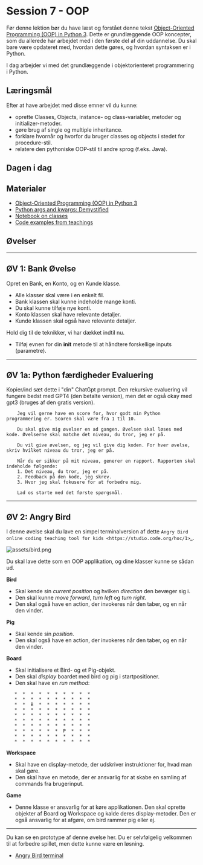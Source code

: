 # Session 7 - OOP

Før denne lektion bør du have læst og forstået denne tekst [Object-Oriented Programming (OOP) in Python 3](https://realpython.com/python3-object-oriented-programming/). Dette er grundlæggende OOP koncepter, som du allerede har arbejdet med i den første del af din uddannelse. Du skal bare være opdateret med, hvordan dette gøres, og hvordan syntaksen er i Python.

I dag arbejder vi med det grundlæggende i objektorienteret programmering i Python.

## Læringsmål

Efter at have arbejdet med disse emner vil du kunne:

* oprette Classes, Objects, instance- og class-variabler, metoder og initializer-metoder.
* gøre brug af single og multiple inheritance.
* forklare hvornår og hvorfor du bruger classes og objects i stedet for procedure-stil.
* relatere den pythoniske OOP-stil til andre sprog (f.eks. Java).

## Dagen i dag

## Materialer

- [Object-Oriented Programming (OOP) in Python 3](https://realpython.com/python3-object-oriented-programming/)
- [Python args and kwargs: Demystified](https://realpython.com/python-kwargs-and-args/)
- [Notebook on classes](notebooks/class_notes.ipynb)
- [Code examples from teachings](https://github.com/python-elective-kea/spring2023-code-examples-from-teachings/tree/master/ses7)


## Øvelser

---

## ØV 1: Bank Øvelse

Opret en Bank, en Konto, og en Kunde klasse.

* Alle klasser skal være i en enkelt fil.
* Bank klassen skal kunne indeholde mange konti.
* Du skal kunne tilføje nye konti.
* Konto klassen skal have relevante detaljer.
* Kunde klassen skal også have relevante detaljer.

Hold dig til de teknikker, vi har dækket indtil nu.

* Tilføj evnen for din **init** metode til at håndtere forskellige inputs (parametre).

---

## ØV 1a: Python færdigheder Evaluering

Kopier/ind sæt dette i "din" ChatGpt prompt.
Den rekursive evaluering vil fungere bedst med GPT4 (den betalte version), men det er også okay med gpt3 (bruges af den gratis version).

```
    Jeg vil gerne have en score for, hvor godt min Python programmering er. Scoren skal være fra 1 til 10.

    Du skal give mig øvelser en ad gangen. Øvelsen skal løses med kode. Øvelserne skal matche det niveau, du tror, jeg er på.

    Du vil give øvelsen, og jeg vil give dig koden. For hver øvelse, skriv hvilket niveau du tror, jeg er på.

    Når du er sikker på mit niveau, generer en rapport. Rapporten skal indeholde følgende:
    1. Det niveau, du tror, jeg er på.
    2. Feedback på den kode, jeg skrev.
    3. Hvor jeg skal fokusere for at forbedre mig.

    Lad os starte med det første spørgsmål.
```

---

## ØV 2: Angry Bird

I denne øvelse skal du lave en simpel terminalversion af dette `Angry Bird online coding teaching tool for kids <https://studio.code.org/hoc/1>`\_.

![assets/bird.png](assets/bird.png)

Du skal lave dette som en OOP applikation, og dine klasser kunne se sådan ud.

**Bird**

* Skal kende sin *current position* og hvilken *direction* den bevæger sig i.
* Den skal kunne *move forward*, *turn left* og *turn right*.
* Den skal også have en action, der invokeres når den taber, og en når den vinder.

**Pig**

* Skal kende sin *position*.
* Den skal også have en action, der invokeres når den taber, og en når den vinder.

**Board**

* Skal initialisere et Bird- og et Pig-objekt.
* Den skal *display* boardet med bird og pig i startpositioner.
* Den skal have en *run method*:

```
   *  *  *  *  *  *  *  *  *  *
   *  *  *  *  *  *  *  *  *  *
   *  *  B  *  *  *  *  *  *  *
   *  *  *  *  *  *  *  *  *  *
   *  *  *  *  *  *  *  *  *  *
   *  *  *  *  *  *  *  *  *  *
   *  *  *  *  *  *  *  *  *  *
   *  *  *  *  *  *  P  *  *  *
   *  *  *  *  *  *  *  *  *  *
   *  *  *  *  *  *  *  *  *  *
```

**Workspace**

* Skal have en display-metode, der udskriver instruktioner for, hvad man skal gøre.
* Den skal have en metode, der er ansvarlig for at skabe en samling af commands fra brugerinput.

**Game**

* Denne klasse er ansvarlig for at køre applikationen. Den skal oprette objekter af Board og Workspace og kalde deres display-metoder. Den er også ansvarlig for at afgøre, om bird rammer pig eller ej.

---

Du kan se en prototype af denne øvelse her. Du er selvfølgelig velkommen til at forbedre spillet, men dette kunne være en løsning.

* [Angry Bird terminal](https://www.youtube.com/embed/n9Ths1CSCkU)